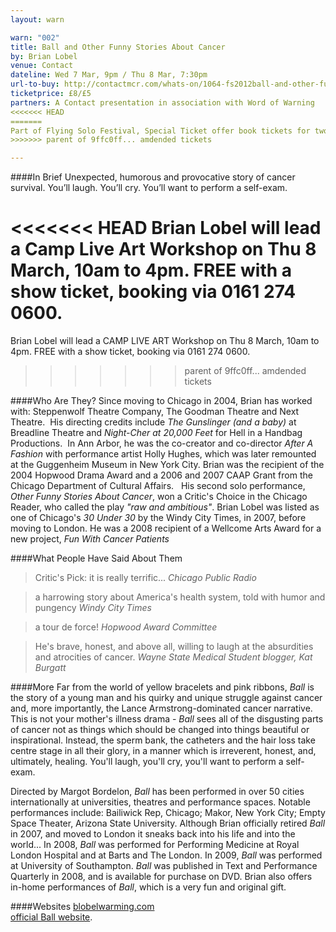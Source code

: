 ```yaml
---
layout: warn

warn: "002"
title: Ball and Other Funny Stories About Cancer
by: Brian Lobel
venue: Contact
dateline: Wed 7 Mar, 9pm / Thu 8 Mar, 7:30pm
url-to-buy: http://contactmcr.com/whats-on/1064-fs2012ball-and-other-funny-stories-about-cancer/booking/
ticketprice: £8/£5
partners: A Contact presentation in association with Word of Warning
<<<<<<< HEAD
=======
Part of Flying Solo Festival, Special Ticket offer book tickets for two Flying Solo shows for £12/8
>>>>>>> parent of 9ffc0ff... amdended tickets

---
```


####In Brief
Unexpected, humorous and provocative story of cancer survival. You’ll laugh. You’ll cry. You’ll want to perform a self-exam. 

<<<<<<< HEAD
Brian Lobel will lead a Camp Live Art Workshop on Thu 8 March, 10am to 4pm. FREE with a show ticket, booking via 0161 274 0600.  
=======
Brian Lobel will lead a CAMP LIVE ART Workshop on Thu 8 March, 10am to 4pm. FREE with a show ticket, booking via 0161 274 0600.  

>>>>>>> parent of 9ffc0ff... amdended tickets

####Who Are They?
Since moving to Chicago in 2004, Brian has worked with: Steppenwolf Theatre Company, The Goodman Theatre and Next Theatre.  His directing credits include *The Gunslinger (and a baby)* at Breadline Theatre and *Night-Cher at 20,000 Feet* for Hell in a Handbag Productions.  In Ann Arbor, he was the co-creator and co-director *After A Fashion* with performance artist Holly Hughes, which was later remounted at the Guggenheim Museum in New York City. Brian was the recipient of the 2004 Hopwood Drama Award and a 2006 and 2007 CAAP Grant from the Chicago Department of Cultural Affairs.   His second solo performance, *Other Funny Stories About Cancer*, won a Critic's Choice in the Chicago Reader, who called the play *"raw and ambitious"*. Brian Lobel was listed as one of Chicago's *30 Under 30* by the Windy City Times, in 2007, before moving to London. He was a 2008 recipient of a Wellcome Arts Award for a new project, *Fun With Cancer Patients*

####What People Have Said About Them
>Critic's Pick: it is really terrific... *Chicago Public Radio*    
 
>a harrowing story about America's health system, told with humor and pungency *Windy City Times*   

>a tour de force! *Hopwood Award Committee*    

>He's brave, honest, and above all, willing to laugh at the absurdities and atrocities of cancer.   *Wayne State Medical Student blogger, Kat Burgatt*   

####More
Far from the world of yellow bracelets and pink ribbons, *Ball* is the story of a young man and his quirky and unique struggle against cancer and, more importantly, the Lance Armstrong-dominated cancer narrative. This is not your mother's illness drama - *Ball* sees all of the disgusting parts of cancer not as things which should be changed into things beautiful or inspirational. Instead, the sperm bank, the catheters and the hair loss take centre stage in all their glory, in a manner which is irreverent, honest, and, ultimately, healing. 
You'll laugh, you'll cry, you'll want to perform a self-exam. 
 
Directed by Margot Bordelon, *Ball* has been performed in over 50 cities internationally at universities, theatres and performance spaces. Notable performances include: Bailiwick Rep, Chicago; Makor, New York City;  Empty Space Theater, Arizona State University.
Although Brian officially retired *Ball* in 2007, and moved to London it sneaks back into his life and into the world... In 2008, *Ball* was performed for Performing Medicine at Royal London Hospital and at Barts and The London. In 2009, *Ball* was performed at University of Southampton. *Ball* was published in Text and Performance Quarterly in 2008, and is available for purchase on DVD. Brian also offers in-home performances of *Ball*, which is a very fun and original gift.

####Websites
[blobelwarming.com](http://www.blobelwarming.com/)     
[official Ball website](http://brianlobel.freeservers.com/BALL1.htm). 

